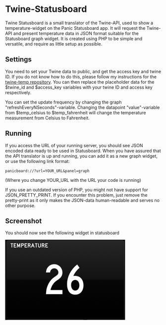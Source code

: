 Twine-Statusboard
=================

Twine Statusboard is a small translator of the Twine-API, used to show a temperature-widget on the Panic Statusboard app. It will request the Twine-API and present temperature data in JSON format suitable for the Statusboard graph widget. It is created using PHP to be simple and versatile, and require as little setup as possible.

## Settings
You need to set your Twine data to public, and get the access key and twine ID. If you do not know how to do this, please follow my instructions for the [twine-temp repository](https://github.com/christiandt/twine-temp). You can then replace the placeholder data for the $twine_id and $access_key variables with your twine ID and access key respectively.

You can set the update frequency by changing the graph "refreshEveryNSeconds"-variable. Changing the datapoint "value"-variable from $temp_celsius to $temp_fahrenheit will change the temperature measurement from Celsius to Fahrenheit.

## Running
If you access the URL of your running server, you should see JSON encoded data ready to be used in Statusboard.
When you have assured that the API translator is up and running, you can add it as a new graph widget, or use the following link format:

    panicboard://?url=YOUR_URL&panel=graph
    
(Where you change YOUR_URL with the URL your code is running)

If you use an outdated version of PHP, you might not have support for JSON_PRETTY_PRINT. If you encounter this problem, just remove the pretty-print as it only makes the JSON-data human-readable and serves no other purpose.

## Screenshot
You should now see the following widget in statusboard

![](/img/photo.PNG)
